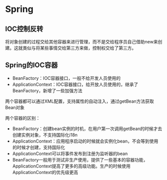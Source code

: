 # Spring

## IOC控制反转

将对象创建的过程交给其他容器来进行管理，而不是交给程序员自己借助new来创建。这就类似与将某些事情交给第三方来做，控制权交给了第三方。

## Spring的IOC容器

- BeanFactory：IOC容器接口，一般不给开发人员使用的
- ApplicationContext：IOC容器接口，给开放人员使用的，继承了BeanFactory，新增了一些加强方法

两个容器都可以通过XML配置，支持属性的自动注入，通过getBean方法获取Bean对象

两个容器的区别：

- BeanFactory：创建bean实例的时机，在用户第一次调用getBean的时候才去创建实例对象，不支持国际化i18n
- ApplicationContext：应用程序启动的时候就会实例化bean，不会等到使用的时候才创建，支持国际化
- ApplicationContext可以将事件发布到注册为监听器的bean
- BeanFactory一般用于测试非生产使用，提供了一些基本的容器功能，ApplicationContext提高了更多的高级功能。生产的时候使用ApplicationContext的优先级更高

